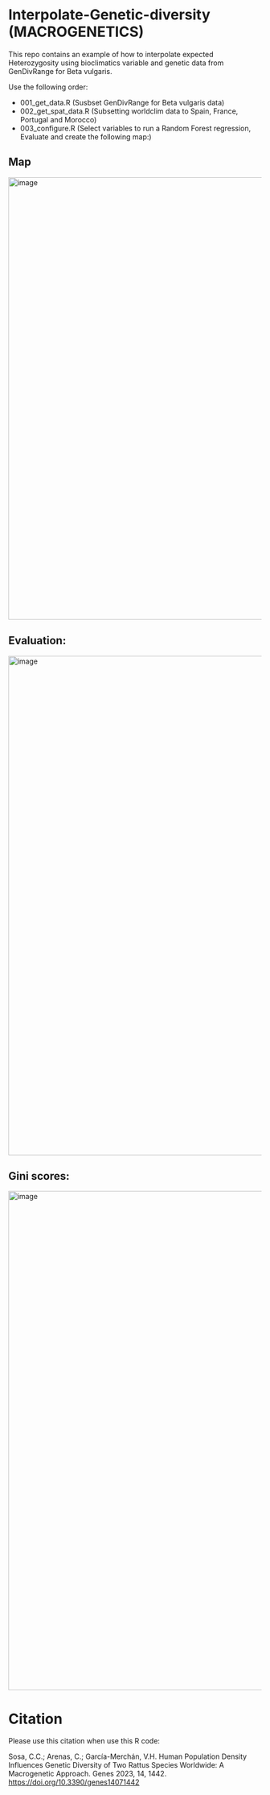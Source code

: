 # Interpolate-Genetic-diversity (MACROGENETICS)
This repo contains an example of how to interpolate expected Heterozygosity using bioclimatics variable and genetic data from GenDivRange for Beta vulgaris.



Use the following order:

- 001_get_data.R (Susbset GenDivRange for Beta vulgaris data)
- 002_get_spat_data.R (Subsetting worldclim data to Spain, France, Portugal and Morocco)
- 003_configure.R (Select variables to run a Random Forest regression, Evaluate and create the following map:)

## Map
<img width="1179" height="879" alt="image" src="https://github.com/user-attachments/assets/dd65f7f6-cf90-48fd-8267-a8ebbc7295e8" />

## Evaluation:
<img width="1920" height="992" alt="image" src="https://github.com/user-attachments/assets/6d99d56a-b6e4-4846-888e-b26a4283fe4b" />

## Gini scores:
<img width="1920" height="992" alt="image" src="https://github.com/user-attachments/assets/9af9e72a-5390-4e33-ab03-bd582dd6f4ef" />


# Citation
Please use this citation when use this R code:

Sosa, C.C.; Arenas, C.; García-Merchán, V.H. Human Population Density Influences Genetic Diversity of Two Rattus Species Worldwide: A Macrogenetic Approach. Genes 2023, 14, 1442. https://doi.org/10.3390/genes14071442

